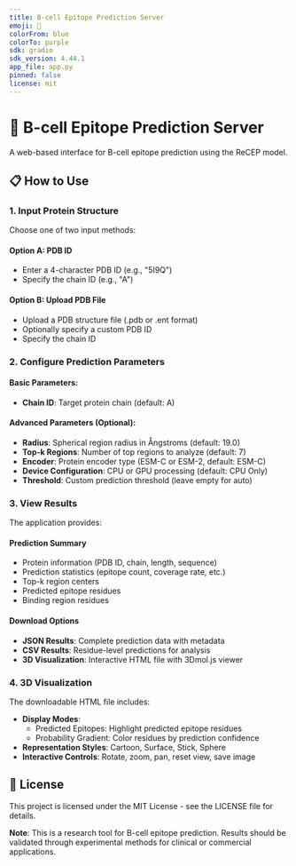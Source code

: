 ```yaml
---
title: B-cell Epitope Prediction Server
emoji: 🧬
colorFrom: blue
colorTo: purple
sdk: gradio
sdk_version: 4.44.1
app_file: app.py
pinned: false
license: mit
---
```


# 🧬 B-cell Epitope Prediction Server

A web-based interface for B-cell epitope prediction using the ReCEP model.

## 📋 How to Use

### 1. Input Protein Structure

Choose one of two input methods:

#### Option A: PDB ID
- Enter a 4-character PDB ID (e.g., "5I9Q")
- Specify the chain ID (e.g., "A")

#### Option B: Upload PDB File
- Upload a PDB structure file (.pdb or .ent format)
- Optionally specify a custom PDB ID
- Specify the chain ID

### 2. Configure Prediction Parameters

#### Basic Parameters:
- **Chain ID**: Target protein chain (default: A)

#### Advanced Parameters (Optional):
- **Radius**: Spherical region radius in Ångstroms (default: 19.0)
- **Top-k Regions**: Number of top regions to analyze (default: 7)
- **Encoder**: Protein encoder type (ESM-C or ESM-2, default: ESM-C)
- **Device Configuration**: CPU or GPU processing (default: CPU Only)
- **Threshold**: Custom prediction threshold (leave empty for auto)

### 3. View Results

The application provides:

#### Prediction Summary
- Protein information (PDB ID, chain, length, sequence)
- Prediction statistics (epitope count, coverage rate, etc.)
- Top-k region centers
- Predicted epitope residues
- Binding region residues

#### Download Options
- **JSON Results**: Complete prediction data with metadata
- **CSV Results**: Residue-level predictions for analysis
- **3D Visualization**: Interactive HTML file with 3Dmol.js viewer

### 4. 3D Visualization

The downloadable HTML file includes:
- **Display Modes**: 
  - Predicted Epitopes: Highlight predicted epitope residues
  - Probability Gradient: Color residues by prediction confidence
- **Representation Styles**: Cartoon, Surface, Stick, Sphere
- **Interactive Controls**: Rotate, zoom, pan, reset view, save image

## 📜 License

This project is licensed under the MIT License - see the LICENSE file for details.

**Note**: This is a research tool for B-cell epitope prediction. Results should be validated through experimental methods for clinical or commercial applications.
